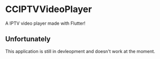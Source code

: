 # CCIPTVVideoPlayer

A IPTV video player made with Flutter!

## Unfortunately
This application is still in devleopment and doesn't work at the moment.
